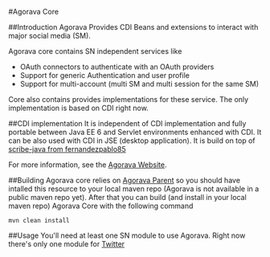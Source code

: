#Agorava Core


##Introduction
Agorava Provides CDI Beans and extensions to interact with major social media (SM).

Agorava core contains SN independent services like

+ OAuth connectors to authenticate with an OAuth providers
+ Support for generic Authentication and user profile
+ Support for multi-account (multi SM and multi session for the same SM)

Core also contains provides implementations for these service.
The only implementation is based on CDI right now.

##CDI implementation
It is independent of CDI implementation and fully portable between
Java EE 6 and Servlet environments enhanced with CDI. It can be also used 
with CDI in JSE (desktop application). It is build on top of [scribe-java
from fernandezpablo85](https://github.com/fernandezpablo85/scribe-java)

For more information, see the [Agorava Website](http://agorava.org).

##Building
Agorava core relies on [Agorava Parent](https://github.com/agorava/parent) so you should have intalled this resource to your local maven repo
(Agorava is not available in a public maven repo yet). After that you can build (and install in your local maven repo) Agorava Core with the following command

    mvn clean install

##Usage
You'll need at least one SN module to use Agorava. Right now there's only one module for [Twitter](https://github.com/agorava/twitter)